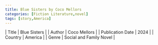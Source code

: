 ```yaml
---
title: Blue Sisters by Coco Mellors
categories: [Fiction Literature,novel]
tags: [story,America]
---
```

        
| Title | Blue Sisters  |
| Author |  Coco Mellors  |
| Publication Date | 2024   |
| Country | America |
| Genre | Social and Family Novel  |
        
